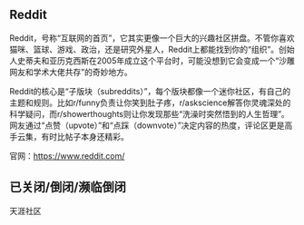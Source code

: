 ## Reddit

Reddit，号称“互联网的首页”，它其实更像一个巨大的兴趣社区拼盘。不管你喜欢猫咪、篮球、游戏、政治，还是研究外星人，Reddit上都能找到你的“组织”。创始人史蒂夫和亚历克西斯在2005年成立这个平台时，可能没想到它会变成一个“沙雕网友和学术大佬共存”的奇妙地方。

Reddit的核心是“子版块（subreddits）”，每个版块都像一个迷你社区，有自己的主题和规则。比如r/funny负责让你笑到肚子疼，r/askscience解答你灵魂深处的科学疑问，而r/showerthoughts则让你发现那些“洗澡时突然悟到的人生哲理”。网友通过“点赞（upvote）”和“点踩（downvote）”决定内容的热度，评论区更是高手云集，有时比帖子本身还精彩。

官网：https://www.reddit.com/







## 已关闭/倒闭/濒临倒闭

天涯社区